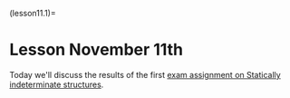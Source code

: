 (lesson11.1)=
# Lesson November 11th

Today we'll discuss the results of the first [exam assignment on Statically indeterminate structures](exam1).
